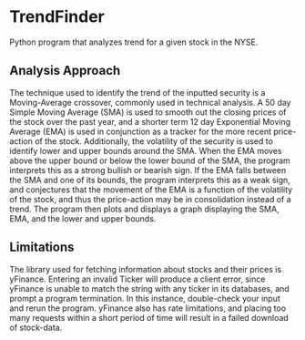 # TrendFinder

Python program that analyzes trend for a given stock in the NYSE.


## Analysis Approach
The technique used to identify the trend of the inputted security is a Moving-Average crossover,
commonly used in technical analysis. 
A 50 day Simple Moving Average (SMA) is used to smooth out the closing prices of the stock over
the past year, and a shorter term 12 day Exponential Moving Average (EMA) is used in conjunction as 
a tracker for the more recent price-action of the stock.
Additionally, the volatility of the security is used to identify lower and upper bounds around the SMA.
When the EMA moves above the upper bound or below the lower bound of the SMA, the program interprets this as a strong 
bullish or bearish sign. If the EMA falls between the SMA and one of its bounds, the program interprets this as a weak 
sign, and conjectures that the movement of the EMA is a function of the volatility of the stock, and thus the
price-action may be in consolidation instead of a trend. The program then plots and displays a graph displaying the SMA,
EMA, and the lower and upper bounds.

## Limitations
The library used for fetching information about stocks and their prices is yFinance. Entering an invalid Ticker will produce 
a client error, since yFinance is unable to match the string with any ticker in its databases, and prompt a program
termination. In this instance, double-check your input and rerun the program. yFinance also has rate limitations, and placing too many requests within a short period of time will result in a failed download of stock-data. 

